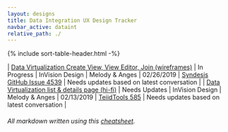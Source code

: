 ```yaml
---
layout: designs
title: Data Integration UX Design Tracker
navbar_active: dataint
relative_path: ./
---
```


{% include sort-table-header.html -%}

| [Data Virtualization Create View, View Editor, Join (wireframes)](https://redhat.invisionapp.com/share/BVQPN36RN8Z#/screens/349014562) | In Progress | InVision Design | Melody & Anges | 02/26/2019  | [Syndesis GitHub Issue 4539](https://github.com/syndesisio/syndesis/issues/4539) | Needs updates based on latest conversation |
| [Data Virtualization list & details page (hi-fi)](https://redhat.invisionapp.com/share/AHQ773XQJ6V#/343366967_dv) | Needs Updates | InVision Design | Melody & Anges | 02/13/2019  | [TeiidTools 585](https://issues.jboss.org/browse/TEIIDTOOLS-585) | Needs updates based on latest conversation |



###### All markdown written using this [cheatsheet](https://github.com/adam-p/markdown-here/wiki/Markdown-Cheatsheet).
